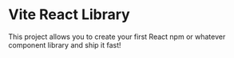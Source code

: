 # Vite React Library

This project allows you to create your first React npm or whatever component library and ship it fast!